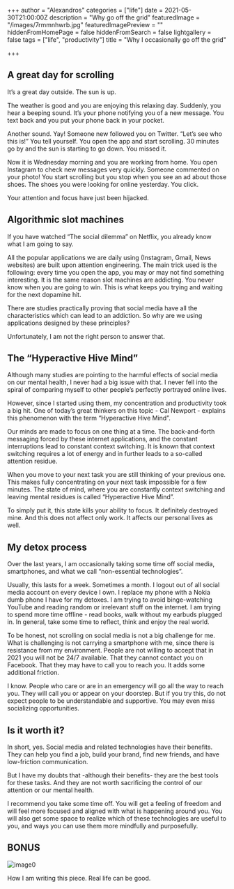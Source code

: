 +++
author = "Alexandros"
categories = ["life"]
date = 2021-05-30T21:00:00Z
description = "Why go off the grid"
featuredImage = "/images/7rmmnhwrb.jpg"
featuredImagePreview = ""
hiddenFromHomePage = false
hiddenFromSearch = false
lightgallery = false
tags = ["life", "productivity"]
title = "Why I occasionally go off the grid"

+++
## A great day for scrolling

It’s a great day outside. The sun is up.

The weather is good and you are enjoying this relaxing day.
Suddenly, you hear a beeping sound. It’s your phone notifying you of a new message. You text back and you put your phone back in your pocket.

Another sound. Yay! Someone new followed you on Twitter. “Let’s see who this is!” You tell yourself. You open the app and start scrolling. 30 minutes go by and the sun is starting to go down. You missed it.

Now it is Wednesday morning and you are working from home. You open Instagram to check new messages very quickly. Someone commented on your photo! You start scrolling but you stop when you see an ad about those shoes. The shoes you were looking for online yesterday. You click.

Your attention and focus have just been hijacked.

## Algorithmic slot machines

If you have watched “The social dilemma” on Netflix, you already know what I am going to say.

All the popular applications we are daily using (Instagram, Gmail, News websites) are built upon attention engineering.
The main trick used is the following: every time you open the app, you may or may not find something interesting.
It is the same reason slot machines are addicting. You never know when you are going to win. This is what keeps you trying and waiting for the next dopamine hit.

There are studies practically proving that social media have all the characteristics which can lead to an addiction. So why are we using applications designed by these principles?

Unfortunately, I am not the right person to answer that.

## The “Hyperactive Hive Mind”

Although many studies are pointing to the harmful effects of social media on our mental health, I never had a big issue with that. I never fell into the spiral of comparing myself to other people’s perfectly portrayed online lives.

However, since I started using them, my concentration and productivity took a big hit. One of today’s great thinkers on this topic - Cal Newport - explains this phenomenon with the term “Hyperactive Hive Mind”.

Our minds are made to focus on one thing at a time. The back-and-forth messaging forced by these internet applications, and the constant interruptions lead to constant context switching.
It is known that context switching requires a lot of energy and in further leads to a so-called attention residue.

When you move to your next task you are still thinking of your previous one. This makes fully concentrating on your next task impossible for a few minutes. The state of mind, where you are constantly context switching and leaving mental residues is called “Hyperactive Hive Mind”.

To simply put it, this state kills your ability to focus. It definitely destroyed mine. And this does not affect only work. It affects our personal lives as well.

## My detox process

Over the last years, I am occasionally taking some time off social media, smartphones, and what we call “non-essential technologies”.

Usually, this lasts for a week. Sometimes a month. I logout out of all social media account on every device I own. I replace my phone with a Nokia dumb phone I have for my detoxes. I am trying to avoid binge-watching YouTube and reading random or irrelevant stuff on the internet. I am trying to spend more time offline - read books, walk without my earbuds plugged in.
In general, take some time to reflect, think and enjoy the real world.

To be honest, not scrolling on social media is not a big challenge for me. What is challenging is not carrying a smartphone with me, since there is resistance from my environment. People are not willing to accept that in 2021 you will not be 24/7 available. That they cannot contact you on Facebook.
That they may have to call you to reach you. It adds some additional friction.

I know. People who care or are in an emergency will go all the way to reach you. They will call you or appear on your doorstep. But if you try this, do not expect people to be understandable and supportive. You may even miss socializing opportunities.

## Is it worth it?

In short, yes. Social media and related technologies have their benefits. They can help you find a job, build your brand, find new friends, and have low-friction communication.

But I have my doubts that -although their benefits- they are the best tools for these tasks. And they are not worth sacrificing the control of our attention or our mental health.

I recommend you take some time off. You will get a feeling of freedom and will feel more focused and aligned with what is happening around you. You will also get some space to realize which of these technologies are useful to you, and ways you can use them more mindfully and purposefully.

## BONUS

![image0](https://cdn.hashnode.com/res/hashnode/image/upload/v1624355060636/uvFEEppvC.jpeg)

How I am writing this piece. Real life can be good.
